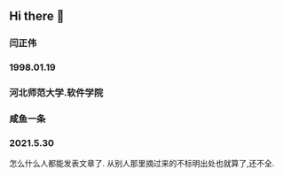 ## Hi there 👋

### 闫正伟
### 1998.01.19
### 河北师范大学.软件学院
### 咸鱼一条



### 2021.5.30

<p>怎么什么人都能发表文章了.
从别人那里摘过来的不标明出处也就算了,还不全.
</p>
